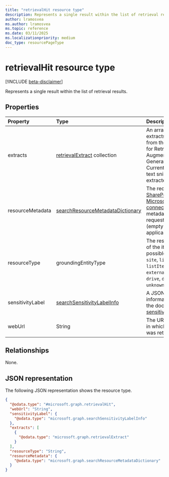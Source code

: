 ```yaml
---
title: "retrievalHit resource type"
description: Represents a single result within the list of retrieval results.
author: lramosvea
ms.author: lramosvea
ms.topic: reference
ms.date: 03/11/2025
ms.localizationpriority: medium
doc_type: resourcePageType
---
```


# retrievalHit resource type

[!INCLUDE [beta-disclaimer](../../includes/beta-disclaimer.md)]

Represents a single result within the list of retrieval results.

## Properties

|Property|Type|Description|
|:---|:---|:---|
|extracts|[retrievalExtract](../resources/retrievalextract.md) collection|An array of text extracts extracted from the document for Retrieval-Augmented Generation. Currently, only one text snippet is extracted.|
|resourceMetadata|[searchResourceMetadataDictionary](../resources/searchresourcemetadatadictionary.md)|The requested [SharePoint](/sharepoint/crawled-and-managed-properties-overview) and [Microsoft Graph connectors](/graph/connecting-external-content-manage-schema) metadata from the request payload (empty if not applicable).|
|resourceType|groundingEntityType|The resource type of the item.The possible values are: `site`, `list`, `listItem`, `externalItem`, `drive`, `driveItem`, `unknownFutureValue`.|
|sensitivityLabel|[searchSensitivityLabelInfo](../resources/searchsensitivitylabelinfo.md)|A JSON object with information about the document’s [sensitivity label](/graph/api/resources/security-sensitivitylabel?view=graph-rest-beta#properties).|
|webUrl|String|The URL of the item in which the extract was retrieved. |

## Relationships

None.

## JSON representation

The following JSON representation shows the resource type.
<!-- {
  "blockType": "resource",
  "@odata.type": "microsoft.graph.retrievalHit"
}
-->
``` json
{
  "@odata.type": "#microsoft.graph.retrievalHit",
  "webUrl": "String",
  "sensitivityLabel": {
    "@odata.type": "microsoft.graph.searchSensitivityLabelInfo"
  },
  "extracts": [
    {
      "@odata.type": "microsoft.graph.retrievalExtract"
    }
  ],
  "resourceType": "String",
  "resourceMetadata": {
    "@odata.type": "microsoft.graph.searchResourceMetadataDictionary"
  }
}
```
